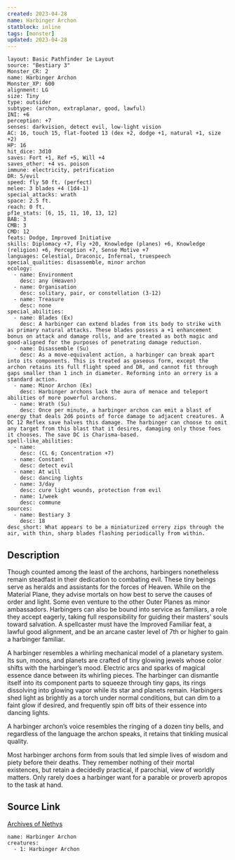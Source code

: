 ```yaml
---
created: 2023-04-28
name: Harbinger Archon
statblock: inline
tags: [monster]
updated: 2023-04-28
---
```

```statblock
layout: Basic Pathfinder 1e Layout
source: "Bestiary 3"
Monster_CR: 2
name: Harbinger Archon
Monster_XP: 600
alignment: LG
size: Tiny
type: outsider
subtype: (archon, extraplanar, good, lawful)
INI: +6
perception: +7
senses: darkvision, detect evil, low-light vision
AC: 16, touch 15, flat-footed 13 (dex +2, dodge +1, natural +1, size +2)
HP: 16
hit_dice: 3d10
saves: Fort +1, Ref +5, Will +4
saves_other: +4 vs. poison
immune: electricity, petrification
DR: 5/evil
speed: fly 50 ft. (perfect)
melee: 3 blades +4 (1d4-1)
special_attacks: wrath
space: 2.5 ft.
reach: 0 ft.
pf1e_stats: [6, 15, 11, 10, 13, 12]
BAB: 3
CMB: 3
CMD: 12
feats: Dodge, Improved Initiative
skills: Diplomacy +7, Fly +20, Knowledge (planes) +6, Knowledge (religion) +6, Perception +7, Sense Motive +7
languages: Celestial, Draconic, Infernal, truespeech
special_qualities: disassemble, minor archon
ecology:
  - name: Environment
    desc: any (Heaven)
  - name: Organisation
    desc: solitary, pair, or constellation (3-12)
  - name: Treasure
    desc: none
special_abilities:
  - name: Blades (Ex)
    desc: A harbinger can extend blades from its body to strike with as primary natural attacks. These blades possess a +1 enhancement bonus on attack and damage rolls, and are treated as both magic and good-aligned for the purposes of penetrating damage reduction.
  - name: Disassemble (Su)
    desc: As a move-equivalent action, a harbinger can break apart into its components. This is treated as gaseous form, except the archon retains its full flight speed and DR, and cannot fit through gaps smaller than 1 inch in diameter. Reforming into an orrery is a standard action.
  - name: Minor Archon (Ex)
    desc: Harbinger archons lack the aura of menace and teleport abilities of more powerful archons.
  - name: Wrath (Su)
    desc: Once per minute, a harbinger archon can emit a blast of energy that deals 2d6 points of force damage to adjacent creatures. A DC 12 Reflex save halves this damage. The harbinger can choose to omit any target from this blast that it desires, damaging only those foes it chooses. The save DC is Charisma-based.
spell-like_abilities:
  - name:
    desc: (CL 6; Concentration +7)
  - name: Constant
    desc: detect evil
  - name: At will
    desc: dancing lights
  - name: 3/day
    desc: cure light wounds, protection from evil
  - name: 1/week
    desc: commune
sources:
  - name: Bestiary 3
    desc: 18
desc_short: What appears to be a miniaturized orrery zips through the air, with thin, sharp blades flashing periodically from within.
```
## Description
Though counted among the least of the archons, harbingers nonetheless remain steadfast in their dedication to combating evil. These tiny beings serve as heralds and assistants for the forces of Heaven. While on the Material Plane, they advise mortals on how best to serve the causes of order and light. Some even venture to the other Outer Planes as minor ambassadors. Harbingers can also be bound into service as familiars, a role they accept eagerly, taking full responsibility for guiding their masters’ souls toward salvation. A spellcaster must have the Improved Familiar feat, a lawful good alignment, and be an arcane caster level of 7th or higher to gain a harbinger familiar.

A harbinger resembles a whirling mechanical model of a planetary system. Its sun, moons, and planets are crafted of tiny glowing jewels whose color shifts with the harbinger’s mood. Electric arcs and sparks of magical essence dance between its whirling pieces. The harbinger can dismantle itself into its component parts to squeeze through tiny gaps, its rings dissolving into glowing vapor while its star and planets remain. Harbingers shed light as brightly as a torch under normal conditions, but can dim to a faint glow if desired, and frequently spin off bits of their essence into dancing lights.

A harbinger archon’s voice resembles the ringing of a dozen tiny bells, and regardless of the language the archon speaks, it retains that tinkling musical quality.

Most harbinger archons form from souls that led simple lives of wisdom and piety before their deaths. They remember nothing of their mortal existences, but retain a decidedly practical, if parochial, view of worldly matters. Only rarely does a harbinger want for a parable or proverb apropos to the task at hand.
## Source Link
[Archives of Nethys](https://aonprd.com/MonsterDisplay.aspx?ItemName=Harbinger%20Archon)
```encounter-table
name: Harbinger Archon
creatures:
  - 1: Harbinger Archon
```
